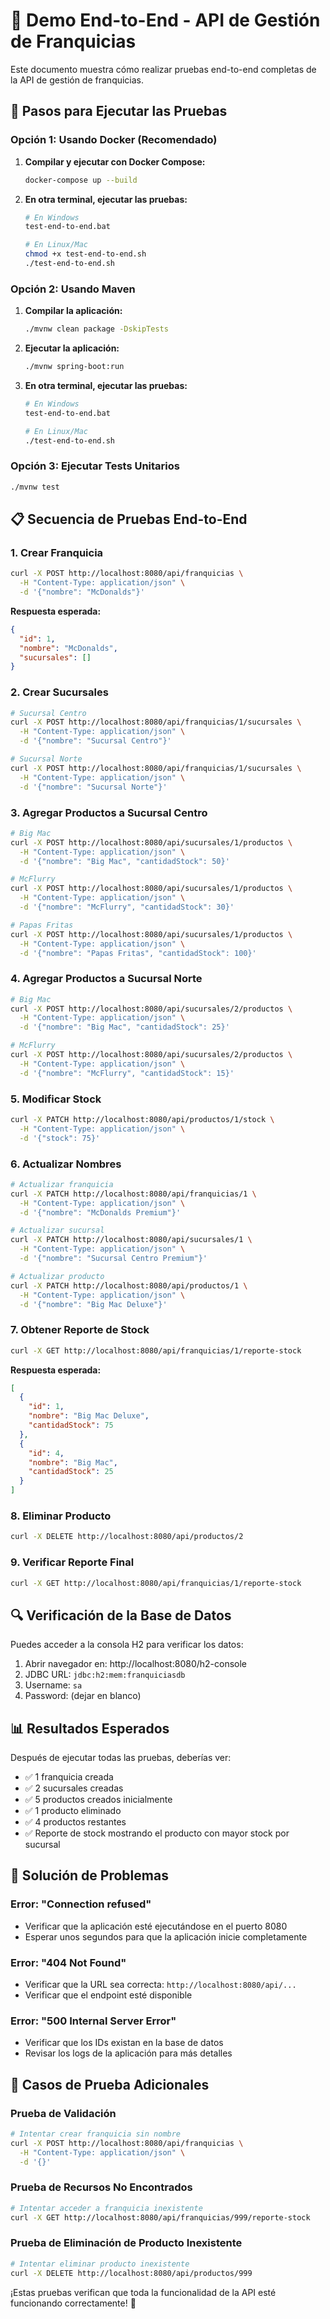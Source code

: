 # 🧪 Demo End-to-End - API de Gestión de Franquicias

Este documento muestra cómo realizar pruebas end-to-end completas de la API de gestión de franquicias.

## 🚀 Pasos para Ejecutar las Pruebas

### Opción 1: Usando Docker (Recomendado)

1. **Compilar y ejecutar con Docker Compose:**
   ```bash
   docker-compose up --build
   ```

2. **En otra terminal, ejecutar las pruebas:**
   ```bash
   # En Windows
   test-end-to-end.bat
   
   # En Linux/Mac
   chmod +x test-end-to-end.sh
   ./test-end-to-end.sh
   ```

### Opción 2: Usando Maven

1. **Compilar la aplicación:**
   ```bash
   ./mvnw clean package -DskipTests
   ```

2. **Ejecutar la aplicación:**
   ```bash
   ./mvnw spring-boot:run
   ```

3. **En otra terminal, ejecutar las pruebas:**
   ```bash
   # En Windows
   test-end-to-end.bat
   
   # En Linux/Mac
   ./test-end-to-end.sh
   ```

### Opción 3: Ejecutar Tests Unitarios

```bash
./mvnw test
```

## 📋 Secuencia de Pruebas End-to-End

### 1. Crear Franquicia
```bash
curl -X POST http://localhost:8080/api/franquicias \
  -H "Content-Type: application/json" \
  -d '{"nombre": "McDonalds"}'
```

**Respuesta esperada:**
```json
{
  "id": 1,
  "nombre": "McDonalds",
  "sucursales": []
}
```

### 2. Crear Sucursales
```bash
# Sucursal Centro
curl -X POST http://localhost:8080/api/franquicias/1/sucursales \
  -H "Content-Type: application/json" \
  -d '{"nombre": "Sucursal Centro"}'

# Sucursal Norte
curl -X POST http://localhost:8080/api/franquicias/1/sucursales \
  -H "Content-Type: application/json" \
  -d '{"nombre": "Sucursal Norte"}'
```

### 3. Agregar Productos a Sucursal Centro
```bash
# Big Mac
curl -X POST http://localhost:8080/api/sucursales/1/productos \
  -H "Content-Type: application/json" \
  -d '{"nombre": "Big Mac", "cantidadStock": 50}'

# McFlurry
curl -X POST http://localhost:8080/api/sucursales/1/productos \
  -H "Content-Type: application/json" \
  -d '{"nombre": "McFlurry", "cantidadStock": 30}'

# Papas Fritas
curl -X POST http://localhost:8080/api/sucursales/1/productos \
  -H "Content-Type: application/json" \
  -d '{"nombre": "Papas Fritas", "cantidadStock": 100}'
```

### 4. Agregar Productos a Sucursal Norte
```bash
# Big Mac
curl -X POST http://localhost:8080/api/sucursales/2/productos \
  -H "Content-Type: application/json" \
  -d '{"nombre": "Big Mac", "cantidadStock": 25}'

# McFlurry
curl -X POST http://localhost:8080/api/sucursales/2/productos \
  -H "Content-Type: application/json" \
  -d '{"nombre": "McFlurry", "cantidadStock": 15}'
```

### 5. Modificar Stock
```bash
curl -X PATCH http://localhost:8080/api/productos/1/stock \
  -H "Content-Type: application/json" \
  -d '{"stock": 75}'
```

### 6. Actualizar Nombres
```bash
# Actualizar franquicia
curl -X PATCH http://localhost:8080/api/franquicias/1 \
  -H "Content-Type: application/json" \
  -d '{"nombre": "McDonalds Premium"}'

# Actualizar sucursal
curl -X PATCH http://localhost:8080/api/sucursales/1 \
  -H "Content-Type: application/json" \
  -d '{"nombre": "Sucursal Centro Premium"}'

# Actualizar producto
curl -X PATCH http://localhost:8080/api/productos/1 \
  -H "Content-Type: application/json" \
  -d '{"nombre": "Big Mac Deluxe"}'
```

### 7. Obtener Reporte de Stock
```bash
curl -X GET http://localhost:8080/api/franquicias/1/reporte-stock
```

**Respuesta esperada:**
```json
[
  {
    "id": 1,
    "nombre": "Big Mac Deluxe",
    "cantidadStock": 75
  },
  {
    "id": 4,
    "nombre": "Big Mac",
    "cantidadStock": 25
  }
]
```

### 8. Eliminar Producto
```bash
curl -X DELETE http://localhost:8080/api/productos/2
```

### 9. Verificar Reporte Final
```bash
curl -X GET http://localhost:8080/api/franquicias/1/reporte-stock
```

## 🔍 Verificación de la Base de Datos

Puedes acceder a la consola H2 para verificar los datos:

1. Abrir navegador en: http://localhost:8080/h2-console
2. JDBC URL: `jdbc:h2:mem:franquiciasdb`
3. Username: `sa`
4. Password: (dejar en blanco)

## 📊 Resultados Esperados

Después de ejecutar todas las pruebas, deberías ver:

- ✅ 1 franquicia creada
- ✅ 2 sucursales creadas
- ✅ 5 productos creados inicialmente
- ✅ 1 producto eliminado
- ✅ 4 productos restantes
- ✅ Reporte de stock mostrando el producto con mayor stock por sucursal

## 🐛 Solución de Problemas

### Error: "Connection refused"
- Verificar que la aplicación esté ejecutándose en el puerto 8080
- Esperar unos segundos para que la aplicación inicie completamente

### Error: "404 Not Found"
- Verificar que la URL sea correcta: `http://localhost:8080/api/...`
- Verificar que el endpoint esté disponible

### Error: "500 Internal Server Error"
- Verificar que los IDs existan en la base de datos
- Revisar los logs de la aplicación para más detalles

## 🎯 Casos de Prueba Adicionales

### Prueba de Validación
```bash
# Intentar crear franquicia sin nombre
curl -X POST http://localhost:8080/api/franquicias \
  -H "Content-Type: application/json" \
  -d '{}'
```

### Prueba de Recursos No Encontrados
```bash
# Intentar acceder a franquicia inexistente
curl -X GET http://localhost:8080/api/franquicias/999/reporte-stock
```

### Prueba de Eliminación de Producto Inexistente
```bash
# Intentar eliminar producto inexistente
curl -X DELETE http://localhost:8080/api/productos/999
```

¡Estas pruebas verifican que toda la funcionalidad de la API esté funcionando correctamente! 🎉

